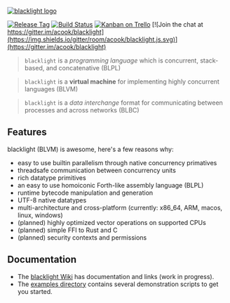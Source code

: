 [![blacklight logo](http://i.imgur.com/N81hd1M.png)](https://github.com/acook/blacklight#readme)

[![Release Tag](https://img.shields.io/github/tag/acook/blacklight.svg?maxAge=2592000)](https://github.com/acook/blacklight/releases)
[![Build Status](https://travis-ci.org/acook/blacklight.svg)](https://travis-ci.org/acook/blacklight)
[![Kanban on Trello](https://img.shields.io/badge/kanban-trello-026AA7.svg)](https://trello.com/b/vygKBL4j)
[![Join the chat at https://gitter.im/acook/blacklight](https://img.shields.io/gitter/room/acook/blacklight.js.svg)](https://gitter.im/acook/blacklight)

> `blacklight` is a *programming language* which is concurrent, stack-based, and concatenative  (BLPL)

> `blacklight` is a **virtual machine** for implementing highly concurrent languages (BLVM)

> `blacklight` is a *data interchange* format for communicating between processes and across networks (BLBC)

Features
--------

blacklight (BLVM) is awesome, here's a few reasons why:

- easy to use builtin parallelism through native concurrency primatives
- threadsafe communication between concurrency units
- rich datatype primitives
- an easy to use homoiconic Forth-like assembly language (BLPL)
- runtime bytecode manipulation and generation
- UTF-8 native datatypes
- multi-architecture and cross-platform (currently: x86_64, ARM, macos, linux, windows)
- (planned) highly optimized vector operations on supported CPUs
- (planned) simple FFI to Rust and C
- (planned) security contexts and permissions

Documentation
-------------

- The [blacklight Wiki](https://github.com/acook/blacklight/wiki) has documentation and links (work in progress).
- The [examples directory](https://github.com/acook/blacklight/tree/master/examples) contains several demonstration scripts to get you started.

